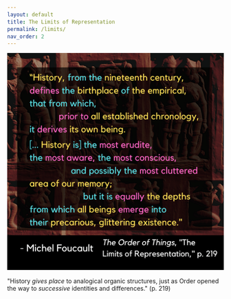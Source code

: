 ```yaml
---
layout: default
title: The Limits of Representation
permalink: /limits/
nav_order: 2
---
```


![The limits of representation](../graphics/toot_limits_graphic.png)


"History *gives place* to analogical organic structures, just as Order opened the way to *successive* identities and differences." (p. 219)